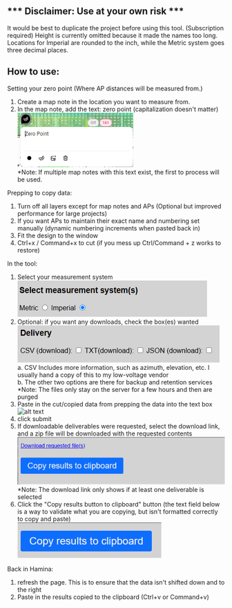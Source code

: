 ## *** Disclaimer: Use at your own risk ***
It would be best to duplicate the project before using this tool. (Subscription required)
Height is currently omitted because it made the names too long.
Locations for Imperial are rounded to the inch, while the Metric system goes three decimal places.

## How to use:
Setting your zero point (Where AP distances will be measured from.)
  1. Create a map note in the location you want to measure from.
  2. In the map note, add the text: zero point (capitalization doesn't matter) <br />
  ![alt text](https://github.com/improvewifi/haminaAP/blob/main/readme_images/map_note.png) <br />
  *Note: If multiple map notes with this text exist, the first to process will be used.

Prepping to copy data:
  1. Turn off all layers except for map notes and APs (Optional but improved performance for large projects)
  2. If you want APs to maintain their exact name and numbering set manually (dynamic numbering increments when pasted back in)
  3. Fit the design to the window
  4. Ctrl+x / Command+x to cut  (if you mess up Ctrl/Command + z works to restore)

In the tool:
  1. Select your measurement system <br />
  ![alt text](https://github.com/improvewifi/haminaAP/blob/main/readme_images/measurement_system.png) <br /> 
  3. Optional: if you want any downloads, check the box(es) wanted <br />
  ![alt text](https://github.com/improvewifi/haminaAP/blob/main/readme_images/delivery.png) <br />
     a. CSV Includes more information, such as azimuth, elevation, etc. I usually hand a copy of this to my low-voltage vendor <br />
     b. The other two options are there for backup and retention services <br />
     *Note: The files only stay on the server for a few hours and then are purged
  4. Paste in the cut/copied data from prepping the data into the text box <br />
  ![alt text](https://github.com/improvewifi/haminaAP/blob/main/readme_images/past_copied_data.png) <br />
  5. click submit
  6. If downloadable deliverables were requested, select the download link, and a zip file will be downloaded with the requested contents <br />
  ![alt text](https://github.com/improvewifi/haminaAP/blob/main/readme_images/download_link_shown.png) <br />
  *Note: The download link only shows if at least one deliverable is selected
  7. Click the "Copy results button to clipboard" button (the text field below is a way to validate what you are copying, but isn't formatted correctly to copy and paste) <br />
  ![alt text](https://github.com/improvewifi/haminaAP/blob/main/readme_images/copy_results_to_clipboard.png) <br />

Back in Hamina:
  1. refresh the page. This is to ensure that the data isn't shifted down and to the right
  2. Paste in the results copied to the clipboard (Ctrl+v or Command+v)
